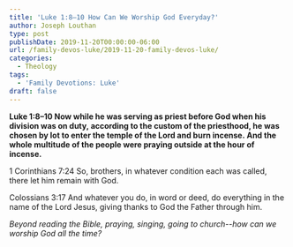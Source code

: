 ```yaml
---
title: 'Luke 1:8–10 How Can We Worship God Everyday?'
author: Joseph Louthan
type: post
publishDate: 2019-11-20T00:00:00-06:00
url: /family-devos-luke/2019-11-20-family-devos-luke/
categories:
  - Theology
tags:
  - 'Family Devotions: Luke'
draft: false
---
```

**Luke 1:8–10 Now while he was serving as priest before God when his division was on duty, according to the custom of the priesthood, he was chosen by lot to enter the temple of the Lord and burn incense. And the whole multitude of the people were praying outside at the hour of incense.**

1 Corinthians 7:24 So, brothers, in whatever condition each was called, there let him remain with God.

Colossians 3:17 And whatever you do, in word or deed, do everything in the name of the Lord Jesus, giving thanks to God the Father through him.

*Beyond reading the Bible, praying, singing, going to church--how can we worship God all the time?*